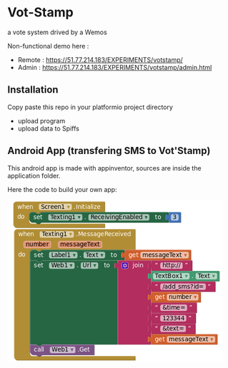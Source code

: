 # Vot-Stamp
a vote system drived by a Wemos

Non-functional demo here : 
- Remote : https://51.77.214.183/EXPERIMENTS/votstamp/
- Admin : https://51.77.214.183/EXPERIMENTS/votstamp/admin.html

## Installation
Copy paste this repo in your platformio project directory
- upload program
- upload data to Spiffs

## Android App (transfering SMS to Vot'Stamp)
This android app is made with appinventor, sources are inside the application folder.

Here the code to build your own app:

![code](/images/apinventor_code.png)
